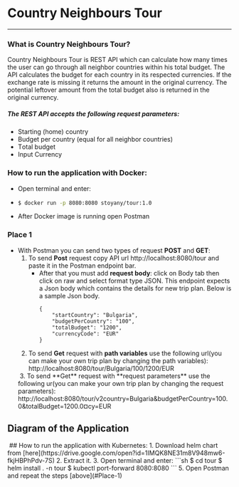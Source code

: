 # Country Neighbours Tour
***
### What is Country Neighbours Tour?

Country Neighbours Tour is REST API which can calculate how many times the user can go through all neighbor countries within his total budget.
The API calculates the budget for each country in its respected currencies. If the exchange rate is missing it returns the amount in the original currency. The potential leftover amount from the total budget also is returned in the original currency. 

##### The REST API accepts the following request parameters:

- Starting (home) country 
- Budget per country (equal for all neighbor countries) 
- Тotal budget 
- Input Currency


### How to run the application with Docker:

- Open terminal and enter: 
- 
    ```sh
    $ docker run -p 8080:8080 stoyany/tour:1.0
    ```
    
- After Docker image is running open Postman [](https://github.com/StoyanYanev/Country-Neighbours-Tour/blob/master/imgs/postman.png)
### Place 1
- With Postman you can send two types of request **POST** and **GET**:
    1. To send **Post** request copy API url http://localhost:8080/tour and paste it in the Postman endpoint bar.
            <img>
            <img>
        - After that you must add **request body**: click on Body tab then click on raw and select format type JSON. This endpoint expects a Json body which contains the details for new trip plan. Below is a sample Json body.
            ```
            {	
        		"startCountry": "Bulgaria",
        		"budgetPerCountry": "100",
        		"totalBudget": "1200",
        		"currencyCode": "EUR"
        	}
            ```
            <img>
    2. To send **Get** request with **path variables** use the following url(you can make your own trip plan by changing the path variables): http://localhost:8080/tour/Bulgaria/100/1200/EUR
    <img>
    3. To send **Get** request with **request parameters** use the following ur(you can make your own trip plan by changing the request parameters): http://localhost:8080/tour/v2country=Bulgaria&budgetPerCountry=100.0&totalBudget=1200.0&currency=EUR
    <img>

## Diagram of the Application
<img>
## How to run the application with Kubernetes:
1. Download helm chart from [here](https://drive.google.com/open?id=1IMQK8NE31m8V948mw6-fkjHBPhPdv-7S)
2. Extract it.
3. Open terminal and enter:
    ```sh
    $ cd tour
    $ helm install . -n tour
    $ kubectl port-forward <pod name> 8080:8080
    ```
5. Open Postman and repeat the steps [above](#Place-1) 
